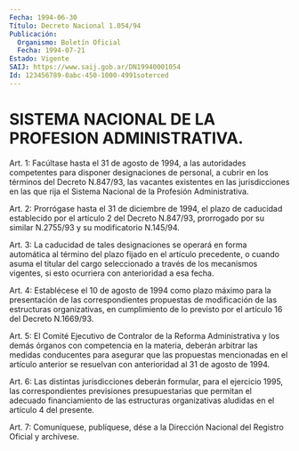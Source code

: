 ```yaml
---
Fecha: 1994-06-30
Título: Decreto Nacional 1.054/94
Publicación:
  Organismo: Boletín Oficial
  Fecha: 1994-07-21
Estado: Vigente
SAIJ: https://www.saij.gob.ar/DN19940001054
Id: 123456789-0abc-450-1000-4991soterced
---
```

# SISTEMA NACIONAL DE LA PROFESION ADMINISTRATIVA.

<a id="1"></a>
Art.  1:  Facúltase  hasta  el  31  de  agosto  de 1994, a las autoridades competentes para disponer designaciones de  personal, a cubrir    en  los  términos  del  Decreto  N.847/93,  las  vacantes existentes  en  las  jurisdicciones  en  las  que  rija  el Sistema Nacional de la Profesión Administrativa.

<a id="2"></a>
Art.  2: Prorrógase hasta el 31 de diciembre de 1994, el plazo de caducidad  establecido  por  el artículo 2 del Decreto N.847/93, prorrogado por su similar N.2755/93  y  su modificatorio  N.145/94.

<a id="3"></a>
Art. 3: La caducidad de tales designaciones se operará en forma automática  al  término del plazo fijado en el artículo precedente, o cuando asuma el  titular  del  cargo seleccionado a través de los mecanismos  vigentes,  si esto ocurriera  con  anterioridad  a  esa fecha.

<a id="4"></a>
Art.  4: Establécese el 10 de agosto de 1994 como plazo máximo para  la  presentación    de  las  correspondientes  propuestas  de modificación de las estructuras  organizativas,  en cumplimiento de lo previsto por el artículo 16 del Decreto N.1669/93.

<a id="5"></a>
Art.  5:  El  Comité  Ejecutivo  de  Contralor  de  la Reforma Administrativa  y  los demás órganos con competencia en la materia, deberán arbitrar las  medidas  conducentes  para  asegurar  que las propuestas  mencionadas  en  el  artículo anterior se resuelvan con anterioridad al 31 de agosto de 1994.

<a id="6"></a>
Art. 6: Las distintas jurisdicciones deberán formular, para el ejercicio  1995,  las  correspondientes previsiones presupuestarias que  permitan  el  adecuado    financiamiento  de  las  estructuras organizativas aludidas en el artículo 4 del presente.

<a id="7"></a>
Art.  7: Comuníquese, publíquese, dése a la Dirección Nacional del Registro Oficial y archívese.
